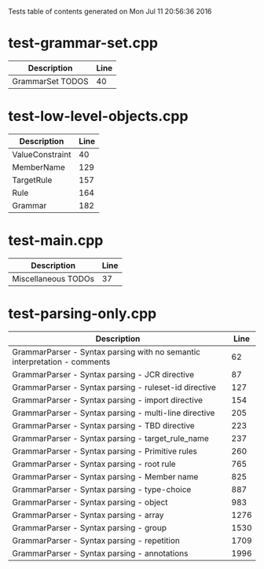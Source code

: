Tests table of contents generated on Mon Jul 11 20:56:36 2016

# test-grammar-set.cpp
| Description | Line |
|-------------|------|
| GrammarSet TODOS | 40 |

# test-low-level-objects.cpp
| Description | Line |
|-------------|------|
| ValueConstraint | 40 |
| MemberName | 129 |
| TargetRule | 157 |
| Rule | 164 |
| Grammar | 182 |

# test-main.cpp
| Description | Line |
|-------------|------|
| Miscellaneous TODOs | 37 |

# test-parsing-only.cpp
| Description | Line |
|-------------|------|
| GrammarParser - Syntax parsing with no semantic interpretation - comments | 62 |
| GrammarParser - Syntax parsing - JCR directive | 87 |
| GrammarParser - Syntax parsing - ruleset-id directive | 127 |
| GrammarParser - Syntax parsing - import directive | 154 |
| GrammarParser - Syntax parsing - multi-line directive | 205 |
| GrammarParser - Syntax parsing - TBD directive | 223 |
| GrammarParser - Syntax parsing - target_rule_name | 237 |
| GrammarParser - Syntax parsing - Primitive rules | 260 |
| GrammarParser - Syntax parsing - root rule | 765 |
| GrammarParser - Syntax parsing - Member name | 825 |
| GrammarParser - Syntax parsing - type-choice | 887 |
| GrammarParser - Syntax parsing - object | 983 |
| GrammarParser - Syntax parsing - array | 1276 |
| GrammarParser - Syntax parsing - group | 1530 |
| GrammarParser - Syntax parsing - repetition | 1709 |
| GrammarParser - Syntax parsing - annotations | 1996 |
